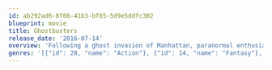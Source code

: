 ```yaml
---
id: ab292ad6-8f08-41b3-bf65-5d9e5ddfc302
blueprint: movie
title: Ghostbusters
release_date: '2016-07-14'
overview: 'Following a ghost invasion of Manhattan, paranormal enthusiasts Erin Gilbert and Abby Yates, nuclear engineer Jillian Holtzmann, and subway worker Patty Tolan band together to stop the otherworldly threat.'
genres: '[{"id": 28, "name": "Action"}, {"id": 14, "name": "Fantasy"}, {"id": 35, "name": "Comedy"}]'
---
```

